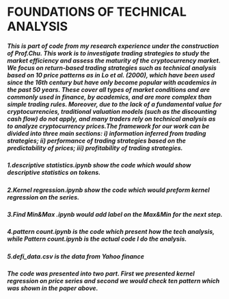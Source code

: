 # FOUNDATIONS OF TECHNICAL ANALYSIS

##### This is part of code from my research experience under the construction of Prof.Chu. This work is to investigate trading strategies to study the market efficiency and assess the maturity of the cryptocurrency market. We focus on return-based trading strategies such as technical analysis based on 10 price patterns as in Lo et al. (2000), which have been used since the 16th century but have only become popular with academics in the past 50 years. These cover all types of market conditions and are commonly used in finance, by academics, and are more complex than simple trading rules. Moreover, due to the lack of a fundamental value for cryptocurrencies, traditional valuation models (such as the discounting cash flow) do not apply, and many traders rely on technical analysis as to analyze cryptocurrency prices.The framework for our work can be divided into three main sections: i) information inferred from trading strategies; ii) performance of trading strategies based on the predictability of prices; iii) profitability of trading strategies.

##### 1.descriptive statistics.ipynb show the code which would show descriptive statistics on tokens.
##### 2.Kernel regression.ipynb show the code which would preform kernel regression on the series. 
##### 3.Find Min&Max .ipynb would add label on the Max&Min for the next step.
##### 4.pattern count.ipynb is the code which present how the tech analysis, while Pattern count.ipynb is the actual code I do the analysis.
##### 5.defi_data.csv is the data from Yahoo finance 

##### The code was presented into two part. First we presented kernel regression on price series and second we would check ten pattern which was shown in the paper above. 


